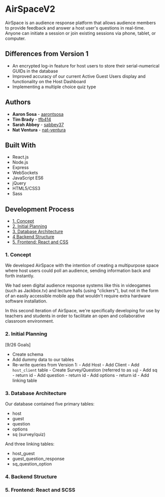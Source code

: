 # AirSpaceV2

AirSpace is an audience response platform that allows audience members to provide feedback and answer a host user's questions in real-time. Anyone can initiate a session or join existing sessions via phone, tablet, or computer.

## Differences from Version 1

* An encrypted log-in feature for host users to store their serial-numerical GUIDs in the database
* Improved accuracy of our current Active Guest Users display and functionality on the Host Dashboard
* Implementing a multiple choice quiz type

## Authors

* **Aaron Sosa** - [aarontsosa](https://github.com/aarontsosa)
* **Tim Brady** - [tfb414](https://github.com/tfb414)
* **Sarah Abbey** - [sabbey37](https://github.com/sabbey37)
* **Nat Ventura** - [nat-ventura](https://github.com/nat-ventura)

## Built With

* React.js
* Node.js
* Express
* WebSockets
* JavaScript ES6
* jQuery
* HTML5/CSS3
* Sass

## Development Process
* [1. Concept](#1-concept)
* [2. Initial Planning](#2-initial-planning)
* [3. Database Architecture](#3-database-architecture)
* [4 Backend Structure](#4-backend-structure)
* [5. Frontend: React and CSS](#5-frontend-react-and-css)

### 1. Concept

We developed AirSpace with the intention of creating a multipurpose space where host users could poll an audience, sending information back and forth instantly.

We had seen digital audience response systems like this in videogames (such as Jackbox.tv) and lecture halls (using "clickers"), but not in the form of an easily accessible mobile app that wouldn't require extra hardware software installation.

In this second iteration of AirSpace, we're specifically developing for use by teachers and students in order to facilitate an open and collaborative classroom environment.

### 2. Initial Planning

[9/26 Goals]
* Create schema
* Add dummy data to our tables
* Re-write queries from Version 1:
      - Add Host
      - Add Client
          - Add `host_client` table
      - Create Survey/Question (referred to as `sq`)
          - Add sq - return id
          - Add question - return id
          - Add options - return id
          - Add linking table

### 3. Database Architecture

Our database contained five primary tables:
* host
* guest
* question
* options
* sq (survey/quiz)

And three linking tables:
* host\_guest
* guest\_question\_response
* sq\_question\_option

### 4. Backend Structure

### 5. Frontend: React and SCSS

